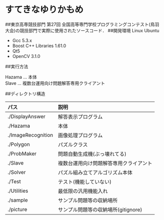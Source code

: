 すてきなゆりかもめ
===
##東京高専競技部門
第27回 全国高等専門学校プログラミングコンテスト(鳥羽大会)の競技部門で実際に使用されたソースコード．
##開発環境
Linux Ubuntu

- Gcc 5.3.x
- Boost C++ Libraries 1.61.0
- Qt5
- OpenCV 3.1.0

##実行方法

Hazama ... 本体  
Slave ... 複数台運用向け問題解答専用クライアント

##ディレクトリ構造  

| パス              | 説明 |
|:------------------|:-----|
| ./DisplayAnswer | 解答表示プログラム |
| ./Hazama | 本体 |
| ./ImageRecognition | 画像処理プログラム |
| ./Polygon | パズルクラス |
| ./ProbMaker | 問題自動生成機(ぶっ壊れてる) |
| ./Slave | 複数台運用向け問題解答専用クライアント |
| ./Solver | パズル組み立てアルゴリズム本体 |
| ./Test | テスト(機能していない) |
| ./Utilities | 最低限の汎用機能入れ |
| ./sample | サンプル問題等の収納場所 |
| ./picture | サンプル問題等の収納場所(gitignore) |
